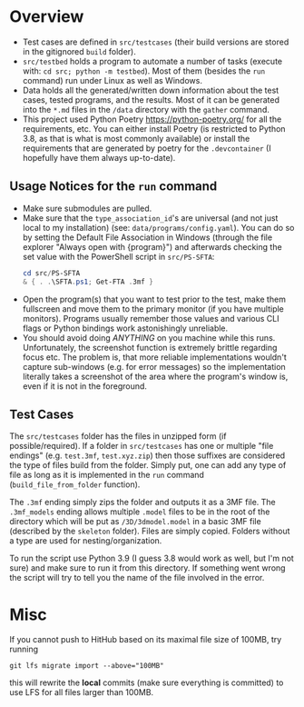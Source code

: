 # Overview

- Test cases are defined in `src/testcases` (their build versions are stored in the gitignored `build` folder).
- `src/testbed` holds a program to automate a number of tasks (execute with: `cd src; python -m testbed`).
  Most of them (besides the `run` command) run under Linux as well as Windows.
- Data holds all the generated/written down information about the test cases, tested programs, and the results.
  Most of it can be generated into the `*.md` files in the `/data` directory with the `gather` command.
- This project used Python Poetry <https://python-poetry.org/> for all the requirements, etc.
  You can either install Poetry (is restricted to Python 3.8, as that is what is most commonly available) or install the requirements that are generated by poetry for the `.devcontainer` (I hopefully have them always up-to-date).

## Usage Notices for the `run` command

- Make sure submodules are pulled.
- Make sure that the `type_association_id`'s are universal (and not just local to my installation) (see: `data/programs/config.yaml`).
  You can do so by setting the Default File Association in Windows (through the file explorer "Always open with {program}") and afterwards checking the set value with the PowerShell script in `src/PS-SFTA`:
  ```powershell
  cd src/PS-SFTA
  & { . .\SFTA.ps1; Get-FTA .3mf }
  ```
- Open the program(s) that you want to test prior to the test, make them fullscreen and move them to the primary monitor (if you have multiple monitors).
  Programs usually remember those values and various CLI flags or Python bindings work astonishingly unreliable.
- You should avoid doing _ANYTHING_ on you machine while this runs.
  Unfortunately, the screenshot function is extremely brittle regarding focus etc.
  The problem is, that more reliable implementations wouldn't capture sub-windows (e.g. for error messages) so the implementation literally takes a screenshot of the area where the program's window is, even if it is not in the foreground.

## Test Cases

The `src/testcases` folder has the files in unzipped form (if possible/required).
If a folder in `src/testcases` has one or multiple "file endings" (e.g. `test.3mf`, `test.xyz.zip`) then those suffixes are considered the type of files build from the folder.
Simply put, one can add any type of file as long as it is implemented in the `run` command (`build_file_from_folder` function).

The `.3mf` ending simply zips the folder and outputs it as a 3MF file.
The `.3mf_models` ending allows multiple `.model` files to be in the root of the directory which will be put as `/3D/3dmodel.model` in a basic 3MF file (described by the `skeleton` folder).
Files are simply copied.
Folders without a type are used for nesting/organization.

To run the script use Python 3.9 (I guess 3.8 would work as well, but I'm not sure) and make sure to run it from this directory.
If something went wrong the script will try to tell you the name of the file involved in the error.

# Misc

If you cannot push to HitHub based on its maximal file size of 100MB, try running

```
git lfs migrate import --above="100MB"
```

this will rewrite the **local** commits (make sure everything is committed) to use LFS for all files larger than 100MB.
